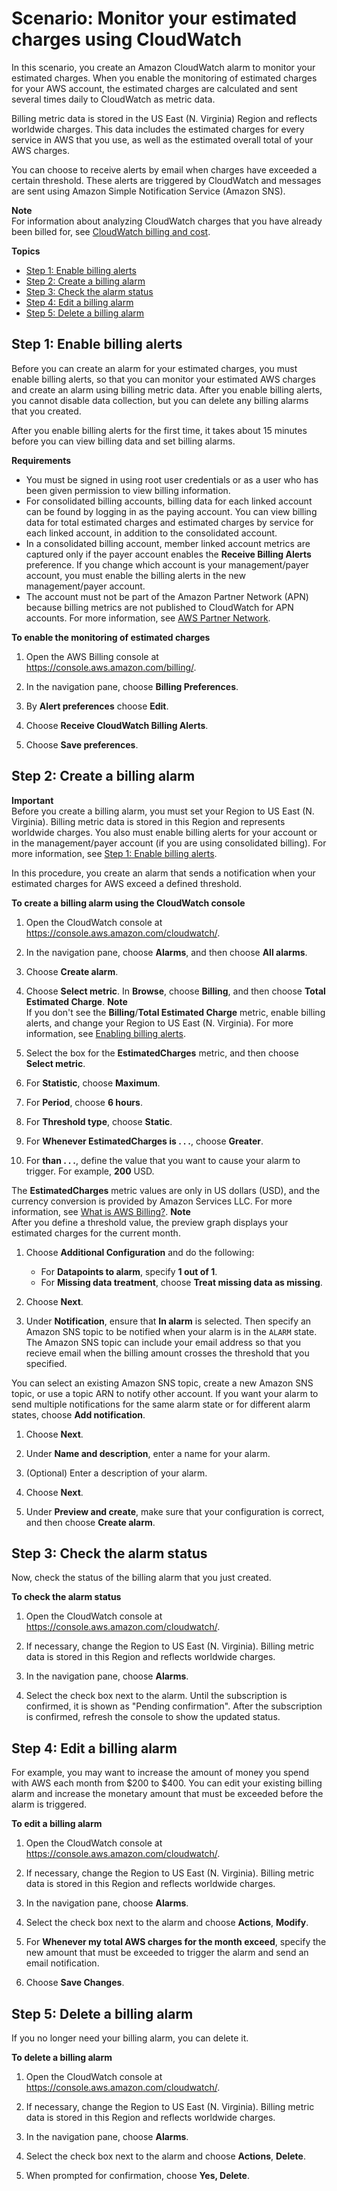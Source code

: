 # Scenario: Monitor your estimated charges using CloudWatch<a name="gs_monitor_estimated_charges_with_cloudwatch"></a>

In this scenario, you create an Amazon CloudWatch alarm to monitor your estimated charges\. When you enable the monitoring of estimated charges for your AWS account, the estimated charges are calculated and sent several times daily to CloudWatch as metric data\.

Billing metric data is stored in the US East \(N\. Virginia\) Region and reflects worldwide charges\. This data includes the estimated charges for every service in AWS that you use, as well as the estimated overall total of your AWS charges\.

You can choose to receive alerts by email when charges have exceeded a certain threshold\. These alerts are triggered by CloudWatch and messages are sent using Amazon Simple Notification Service \(Amazon SNS\)\.

**Note**  
For information about analyzing CloudWatch charges that you have already been billed for, see [CloudWatch billing and cost](cloudwatch_billing.md)\.

**Topics**
+ [Step 1: Enable billing alerts](#gs_turning_on_billing_metrics)
+ [Step 2: Create a billing alarm](#gs_creating_billing_alarm)
+ [Step 3: Check the alarm status](#gs_checking_billing_alarm)
+ [Step 4: Edit a billing alarm](#gs_editing_billing_alarm)
+ [Step 5: Delete a billing alarm](#gs_deleting_billing_alarm)

## Step 1: Enable billing alerts<a name="gs_turning_on_billing_metrics"></a>

Before you can create an alarm for your estimated charges, you must enable billing alerts, so that you can monitor your estimated AWS charges and create an alarm using billing metric data\. After you enable billing alerts, you cannot disable data collection, but you can delete any billing alarms that you created\.

After you enable billing alerts for the first time, it takes about 15 minutes before you can view billing data and set billing alarms\.

**Requirements**
+ You must be signed in using root user credentials or as a user who has been given permission to view billing information\.
+ For consolidated billing accounts, billing data for each linked account can be found by logging in as the paying account\. You can view billing data for total estimated charges and estimated charges by service for each linked account, in addition to the consolidated account\.
+ In a consolidated billing account, member linked account metrics are captured only if the payer account enables the **Receive Billing Alerts** preference\. If you change which account is your management/payer account, you must enable the billing alerts in the new management/payer account\.
+ The account must not be part of the Amazon Partner Network \(APN\) because billing metrics are not published to CloudWatch for APN accounts\. For more information, see [AWS Partner Network](https://aws.amazon.com/partners/)\.

**To enable the monitoring of estimated charges**

1. Open the AWS Billing console at [https://console\.aws\.amazon\.com/billing/](https://console.aws.amazon.com/billing/home?#/)\.

1. In the navigation pane, choose **Billing Preferences**\.

1. By **Alert preferences** choose **Edit**\.

1. Choose **Receive CloudWatch Billing Alerts**\.

1. Choose **Save preferences**\.

## Step 2: Create a billing alarm<a name="gs_creating_billing_alarm"></a>

**Important**  
 Before you create a billing alarm, you must set your Region to US East \(N\. Virginia\)\. Billing metric data is stored in this Region and represents worldwide charges\. You also must enable billing alerts for your account or in the management/payer account \(if you are using consolidated billing\)\. For more information, see [Step 1: Enable billing alerts](https://docs.aws.amazon.com/AmazonCloudWatch/latest/monitoring/gs_monitor_estimated_charges_with_cloudwatch.html#gs_turning_on_billing_metrics)\. 

 In this procedure, you create an alarm that sends a notification when your estimated charges for AWS exceed a defined threshold\. 

**To create a billing alarm using the CloudWatch console**

1. Open the CloudWatch console at [https://console\.aws\.amazon\.com/cloudwatch/](https://console.aws.amazon.com/cloudwatch/)\.

1.  In the navigation pane, choose **Alarms**, and then choose **All alarms**\. 

1.  Choose **Create alarm**\. 

1.  Choose **Select metric**\. In **Browse**, choose **Billing**, and then choose **Total Estimated Charge**\. 
**Note**  
 If you don't see the **Billing**/**Total Estimated Charge** metric, enable billing alerts, and change your Region to US East \(N\. Virginia\)\. For more information, see [Enabling billing alerts](monitor_estimated_charges_with_cloudwatch.md#turning_on_billing_metrics)\. 

1.  Select the box for the **EstimatedCharges** metric, and then choose **Select metric**\. 

1. For **Statistic**, choose **Maximum**\.

1. For **Period**, choose **6 hours**\.

1.  For **Threshold type**, choose **Static**\. 

1.  For **Whenever EstimatedCharges is \. \. \.**, choose **Greater**\. 

1.  For **than \. \. \.**, define the value that you want to cause your alarm to trigger\. For example, **200** USD\. 

   The **EstimatedCharges** metric values are only in US dollars \(USD\), and the currency conversion is provided by Amazon Services LLC\. For more information, see [ What is AWS Billing?](https://docs.aws.amazon.com/awsaccountbilling/latest/aboutv2/billing-what-is.html)\.
**Note**  
 After you define a threshold value, the preview graph displays your estimated charges for the current month\. 

1. Choose **Additional Configuration** and do the following:
   + For **Datapoints to alarm**, specify **1 out of 1**\.
   + For **Missing data treatment**, choose **Treat missing data as missing**\.

1.  Choose **Next**\. 

1.  Under **Notification**, ensure that **In alarm** is selected\. Then specify an Amazon SNS topic to be notified when your alarm is in the `ALARM` state\. The Amazon SNS topic can include your email address so that you recieve email when the billing amount crosses the threshold that you specified\.

   You can select an existing Amazon SNS topic, create a new Amazon SNS topic, or use a topic ARN to notify other account\. If you want your alarm to send multiple notifications for the same alarm state or for different alarm states, choose **Add notification**\. 

1.  Choose **Next**\. 

1.  Under **Name and description**, enter a name for your alarm\. 

   1.  \(Optional\) Enter a description of your alarm\. 

1. Choose **Next**\.

1.  Under **Preview and create**, make sure that your configuration is correct, and then choose **Create alarm**\. 

## Step 3: Check the alarm status<a name="gs_checking_billing_alarm"></a>

Now, check the status of the billing alarm that you just created\.

**To check the alarm status**

1. Open the CloudWatch console at [https://console\.aws\.amazon\.com/cloudwatch/](https://console.aws.amazon.com/cloudwatch/)\.

1. If necessary, change the Region to US East \(N\. Virginia\)\. Billing metric data is stored in this Region and reflects worldwide charges\.

1. In the navigation pane, choose **Alarms**\.

1. Select the check box next to the alarm\. Until the subscription is confirmed, it is shown as "Pending confirmation"\. After the subscription is confirmed, refresh the console to show the updated status\.

## Step 4: Edit a billing alarm<a name="gs_editing_billing_alarm"></a>

For example, you may want to increase the amount of money you spend with AWS each month from $200 to $400\. You can edit your existing billing alarm and increase the monetary amount that must be exceeded before the alarm is triggered\.

**To edit a billing alarm**

1. Open the CloudWatch console at [https://console\.aws\.amazon\.com/cloudwatch/](https://console.aws.amazon.com/cloudwatch/)\.

1. If necessary, change the Region to US East \(N\. Virginia\)\. Billing metric data is stored in this Region and reflects worldwide charges\.

1. In the navigation pane, choose **Alarms**\.

1. Select the check box next to the alarm and choose **Actions**, **Modify**\.

1. For **Whenever my total AWS charges for the month exceed**, specify the new amount that must be exceeded to trigger the alarm and send an email notification\.

1. Choose **Save Changes**\.

## Step 5: Delete a billing alarm<a name="gs_deleting_billing_alarm"></a>

If you no longer need your billing alarm, you can delete it\.

**To delete a billing alarm**

1. Open the CloudWatch console at [https://console\.aws\.amazon\.com/cloudwatch/](https://console.aws.amazon.com/cloudwatch/)\.

1. If necessary, change the Region to US East \(N\. Virginia\)\. Billing metric data is stored in this Region and reflects worldwide charges\.

1. In the navigation pane, choose **Alarms**\.

1. Select the check box next to the alarm and choose **Actions**, **Delete**\.

1. When prompted for confirmation, choose **Yes, Delete**\.